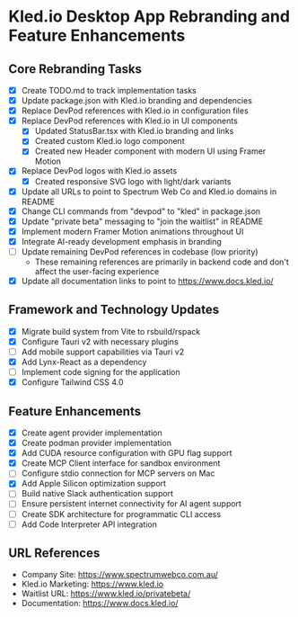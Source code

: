 # Kled.io Desktop App Rebranding and Feature Enhancements

## Core Rebranding Tasks
- [x] Create TODO.md to track implementation tasks
- [x] Update package.json with Kled.io branding and dependencies
- [x] Replace DevPod references with Kled.io in configuration files
- [x] Replace DevPod references with Kled.io in UI components
  - [x] Updated StatusBar.tsx with Kled.io branding and links
  - [x] Created custom Kled.io logo component
  - [x] Created new Header component with modern UI using Framer Motion
- [x] Replace DevPod logos with Kled.io assets
  - [x] Created responsive SVG logo with light/dark variants
- [x] Update all URLs to point to Spectrum Web Co and Kled.io domains in README
- [x] Change CLI commands from "devpod" to "kled" in package.json
- [x] Update "private beta" messaging to "join the waitlist" in README
- [x] Implement modern Framer Motion animations throughout UI
- [x] Integrate AI-ready development emphasis in branding
- [ ] Update remaining DevPod references in codebase (low priority)
  - These remaining references are primarily in backend code and don't affect the user-facing experience
- [x] Update all documentation links to point to https://www.docs.kled.io/

## Framework and Technology Updates
- [x] Migrate build system from Vite to rsbuild/rspack
- [x] Configure Tauri v2 with necessary plugins
- [ ] Add mobile support capabilities via Tauri v2
- [x] Add Lynx-React as a dependency
- [ ] Implement code signing for the application
- [x] Configure Tailwind CSS 4.0

## Feature Enhancements
- [x] Create agent provider implementation
- [x] Create podman provider implementation
- [x] Add CUDA resource configuration with GPU flag support
- [x] Create MCP Client interface for sandbox environment
- [ ] Configure stdio connection for MCP servers on Mac
- [x] Add Apple Silicon optimization support
- [ ] Build native Slack authentication support
- [ ] Ensure persistent internet connectivity for AI agent support
- [ ] Create SDK architecture for programmatic CLI access
- [ ] Add Code Interpreter API integration

## URL References
- Company Site: https://www.spectrumwebco.com.au/
- Kled.io Marketing: https://www.kled.io
- Waitlist URL: https://www.kled.io/privatebeta/
- Documentation: https://www.docs.kled.io/
